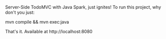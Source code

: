 
Server-Side TodoMVC with Java Spark, just ignites!
To run this project, why don't you just:

   mvn compile && mvn exec:java

That's it. Available at http://localhost:8080


